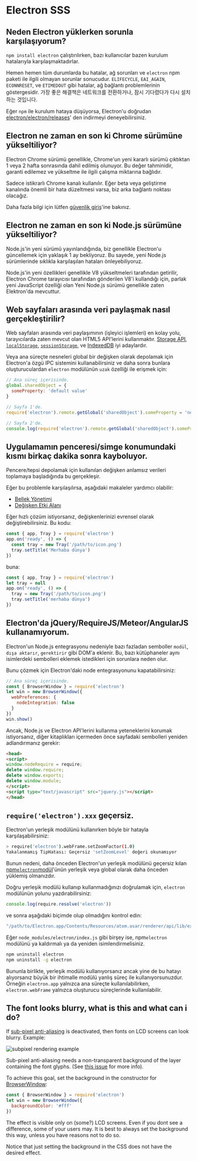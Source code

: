 # Electron SSS

## Neden Electron yüklerken sorunla karşılaşıyorum?

`npm install electron` çalıştırılırken, bazı kullanıcılar bazen kurulum hatalarıyla karşılaşmaktadırlar.

Hemen hemen tüm durumlarda bu hatalar, ağ sorunları ve `electron` npm paketi ile ilgili olmayan sorunlar sonucudur. `ELIFECYCLE`, `EAI_AGAIN`, `ECONNRESET`, ve `ETIMEDOUT` gibi hatalar, ağ bağlantı problemlerinin göstergesidir. 가장 좋은 해결책은 네트워크를 전환하거나, 잠시 기다렸다가 다시 설치하는 것입니다.

Eğer `npm` ile kurulum hataya düşüyorsa, Electron'u doğrudan [electron/electron/releases](https://github.com/electron/electron/releases)' den indirmeyi deneyebilirsiniz.

## Electron ne zaman en son ki Chrome sürümüne yükseltiliyor?

Electron Chrome sürümü genellikle, Chrome'un yeni kararlı sürümü çıktıktan 1 veya 2 hafta sonrasında dahil edilmiş olunuyor. Bu değer tahminidir, garanti edilemez ve yükseltme ile ilgili çalışma miktarına bağlıdır.

Sadece istikrarlı Chrome kanalı kullanılır. Eğer beta veya geliştirme kanalında önemli bir hata düzeltmesi varsa, biz arka bağlantı noktası olacağız.

Daha fazla bilgi için lütfen [güvenlik giriş](tutorial/security.md)'ine bakınız.

## Electron ne zaman en son ki Node.js sürümüne yükseltiliyor?

Node.js'in yeni sürümü yayınlandığında, biz genellikle Electron'u güncellemek için yaklaşık 1 ay bekliyoruz. Bu sayede, yeni Node.js sürümlerinde sıklıkla karşılaşılan hataları önleyebiliyoruz.

Node.js'in yeni özellikleri genellikle V8 yükseltmeleri tarafından getirilir, Electron Chrome tarayıcısı tarafından gönderilen V8'i kullandığı için, parlak yeni JavaScript özelliği olan Yeni Node.js sürümü genellikle zaten Elektron'da mevcuttur.

## Web sayfaları arasında veri paylaşmak nasıl gerçekleştirilir?

Web sayfaları arasında veri paylaşımının (işleyici işlemleri) en kolay yolu, tarayıcılarda zaten mevcut olan HTML5 API'lerini kullanmaktır. [Storage API](https://developer.mozilla.org/en-US/docs/Web/API/Storage), [`localStorage`](https://developer.mozilla.org/en-US/docs/Web/API/Window/localStorage), [`sessionStorage`](https://developer.mozilla.org/en-US/docs/Web/API/Window/sessionStorage), ve [IndexedDB](https://developer.mozilla.org/en-US/docs/Web/API/IndexedDB_API) iyi adaylardır.

Veya ana süreçte nesneleri global bir değişken olarak depolamak için Electron'a özgü IPC sistemini kullanabilirsiniz ve daha sonra bunlara oluşturuculardan `electron` modülünün `uzak` özelliği ile erişmek için:

```javascript
// Ana süreç içerisinde.
global.sharedObject = {
  someProperty: 'default value'
}
```

```javascript
// Sayfa 1'de.
require('electron').remote.getGlobal('sharedObject').someProperty = 'new value'
```

```javascript
// Sayfa 2'de.
console.log(require('electron').remote.getGlobal('sharedObject').someProperty)
```

## Uygulamamın penceresi/simge konumundaki kısmı birkaç dakika sonra kayboluyor.

Pencere/tepsi depolamak için kullanılan değişken anlamsız verileri toplamaya başladığında bu gerçekleşir.

Eğer bu problemle karşılaşılırsa, aşağıdaki makaleler yardımcı olabilir:

* [Bellek Yönetimi](https://developer.mozilla.org/en-US/docs/Web/JavaScript/Memory_Management)
* [Değişken Etki Alanı](https://msdn.microsoft.com/library/bzt2dkta(v=vs.94).aspx)

Eğer hızlı çözüm istiyorsanız, değişkenlerinizi evrensel olarak değiştirebilirsiniz. Bu kodu:

```javascript
const { app, Tray } = require('electron')
app.on('ready', () => {
  const tray = new Tray('/path/to/icon.png')
  tray.setTitle('Merhaba dünya')
})
```

buna:

```javascript
const { app, Tray } = require('electron')
let tray = null
app.on('ready', () => {
  tray = new Tray('/path/to/icon.png')
  tray.setTitle('merhaba dünya')
})
```

## Electron'da jQuery/RequireJS/Meteor/AngularJS kullanamıyorum.

Electron'un Node.js entegrasyonu nedeniyle bazı fazladan semboller `modül`, `dışa aktarır`, `gerektirir` gibi DOM'a eklenir. Bu, bazı kütüphaneler aynı isimlerdeki sembolleri eklemek istedikleri için sorunlara neden olur.

Bunu çözmek için Electron'daki node entegrasyonunu kapatabilirsiniz:

```javascript
// Ana süreç içerisinde.
const { BrowserWindow } = require('electron')
let win = new BrowserWindow({
  webPreferences: {
    nodeIntegration: false
  }
})
win.show()
```

Ancak, Node.js ve Electron API'lerini kullanma yeteneklerini korumak istiyorsanız, diğer kitaplıkları içermeden önce sayfadaki sembolleri yeniden adlandırmanız gerekir:

```html
<head>
<script>
window.nodeRequire = require;
delete window.require;
delete window.exports;
delete window.module;
</script>
<script type="text/javascript" src="jquery.js"></script>
</head>
```

## `require('electron').xxx` geçersiz.

Electron'un yerleşik modülünü kullanırken böyle bir hatayla karşılaşabilirsiniz:

```sh
> require('electron').webFrame.setZoomFactor(1.0)
Yakalanmamış TipHatası: Geçersiz 'setZoomLevel' değeri okunamıyor
```

Bunun nedeni, daha önceden Electron'un yerleşik modülünü geçersiz kılan [npm`electron`modül](https://www.npmjs.com/package/electron)'ünün yerleşik veya global olarak daha önceden yüklemiş olmanızdır.

Doğru yerleşik modülü kullanıp kullanmadığınızı doğrulamak için, ` electron ` modülünün yolunu yazdırabilirsiniz:

```javascript
console.log(require.resolve('electron'))
```

ve sonra aşağıdaki biçimde olup olmadığını kontrol edin:

```sh
"/path/to/Electron.app/Contents/Resources/atom.asar/renderer/api/lib/exports/electron.js"
```

Eğer `node_modules/electron/index.js` gibi birşey ise, npm`electron` modülünü ya kaldırmalı ya da yeniden isimlendirmelisiniz.

```sh
npm uninstall electron
npm uninstall -g electron
```

Bununla birlikte, yerleşik modülü kullanıyorsanız ancak yine de bu hatayı alıyorsanız büyük bir ihtimalle modülü yanlış süreç ile kullanıyorsunuzdur. Örneğin ` electron.app ` yalnızca ana süreçte kullanılabilirken, ` electron.webFrame ` yalnızca oluşturucu süreçlerinde kullanılabilir.

## The font looks blurry, what is this and what can i do?

If [sub-pixel anti-aliasing](http://alienryderflex.com/sub_pixel/) is deactivated, then fonts on LCD screens can look blurry. Example:

![subpixel rendering example](images/subpixel-rendering-screenshot.gif)

Sub-pixel anti-aliasing needs a non-transparent background of the layer containing the font glyphs. (See [this issue](https://github.com/electron/electron/issues/6344#issuecomment-420371918) for more info).

To achieve this goal, set the background in the constructor for [BrowserWindow](api/browser-window.md):

```javascript
const { BrowserWindow } = require('electron')
let win = new BrowserWindow({
  backgroundColor: '#fff'
})
```

The effect is visible only on (some?) LCD screens. Even if you dont see a difference, some of your users may. It is best to always set the background this way, unless you have reasons not to do so.

Notice that just setting the background in the CSS does not have the desired effect.